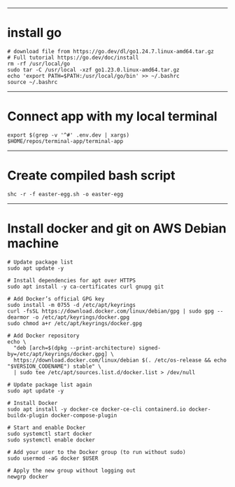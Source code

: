 
__________
# install go
```
# download file from https://go.dev/dl/go1.24.7.linux-amd64.tar.gz
# Full tutorial https://go.dev/doc/install
rm -rf /usr/local/go
sudo tar -C /usr/local -xzf go1.23.0.linux-amd64.tar.gz
echo 'export PATH=$PATH:/usr/local/go/bin' >> ~/.bashrc
source ~/.bashrc
```
________________
# Connect app with my local terminal
```
export $(grep -v '^#' .env.dev | xargs)
$HOME/repos/terminal-app/terminal-app 
```
__________________
# Create compiled bash script
`shc -r -f easter-egg.sh -o easter-egg`


__________________
# Install docker and git on AWS Debian machine
```
# Update package list
sudo apt update -y

# Install dependencies for apt over HTTPS
sudo apt install -y ca-certificates curl gnupg git

# Add Docker’s official GPG key
sudo install -m 0755 -d /etc/apt/keyrings
curl -fsSL https://download.docker.com/linux/debian/gpg | sudo gpg --dearmor -o /etc/apt/keyrings/docker.gpg
sudo chmod a+r /etc/apt/keyrings/docker.gpg

# Add Docker repository
echo \
  "deb [arch=$(dpkg --print-architecture) signed-by=/etc/apt/keyrings/docker.gpg] \
  https://download.docker.com/linux/debian $(. /etc/os-release && echo "$VERSION_CODENAME") stable" \
  | sudo tee /etc/apt/sources.list.d/docker.list > /dev/null

# Update package list again
sudo apt update -y

# Install Docker
sudo apt install -y docker-ce docker-ce-cli containerd.io docker-buildx-plugin docker-compose-plugin

# Start and enable Docker
sudo systemctl start docker
sudo systemctl enable docker

# Add your user to the Docker group (to run without sudo)
sudo usermod -aG docker $USER

# Apply the new group without logging out
newgrp docker
```
